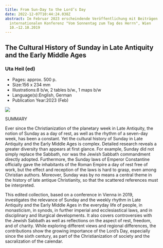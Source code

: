 ```yaml
---
title: From Sun-Day to the Lord’s Day
date: 2022-12-07T10:44:24.038Z
abstract: Im Februar 2023 erscheindende Veröffentlichung mit Beiträgen der
  internationalen Konferenz "Vom Sonnentag zum Tag des Herrn", Wien
  10.–12.10.2019
---
```

## The Cultural History of Sunday in Late Antiquity and the Early Middle Ages

### Uta Heil (ed)

* Pages: approx. 500 p.
* Size:156 x 234 mm
* Illustrations:8 b/w, 2 tables b/w., 1 maps b/w
* Language(s):English, German
* Publication Year:2023 (Feb)



![](https://www.brepols.net/files/product/IS-9782503598260-1/cover_1_m.jpg?637780429213423229?1)

SUMMARY

Ever since the Christianization of the planetary week in Late Antiquity, the notion of Sunday as a day of rest, as well as the rhythm of a seven-day week, has been a constant. Yet the cultural history of Sunday in Late Antiquity and the Early Middle Ages is complex. Detailed research reveals a greater diversity than appears at first glance. For example, Sunday did not simply replace the Sabbath, nor was the Jewish Sabbath commandment directly adopted. Furthermore, the Sunday laws of Emperor Constantine officially gave the inhabitants of the Roman Empire a day of rest free of work, but the effect and reception of the laws is hard to grasp, even among Christian authors. Moreover, Sunday was by no means a central theme in the history of late antique Christianity, so that the scattered references must be interpreted.

This edited collection, based on a conference in Vienna in 2019, investigates the relevance of Sunday and the weekly rhythm in Late Antiquity and the Early Middle Ages in the everyday life of people, in monasticism, in synods, in further imperial and ecclesiastical laws, and in disciplinary and liturgical developments. It also covers controversies with the Jewish Sabbath as well as reflections on the aspect of rest, freedom, and of charity. While exploring different views and regional differences, the contributions show the growing importance of the Lord’s Day, especially since the sixth century, as part of the Christianization of society and the sacralization of the calendar.
